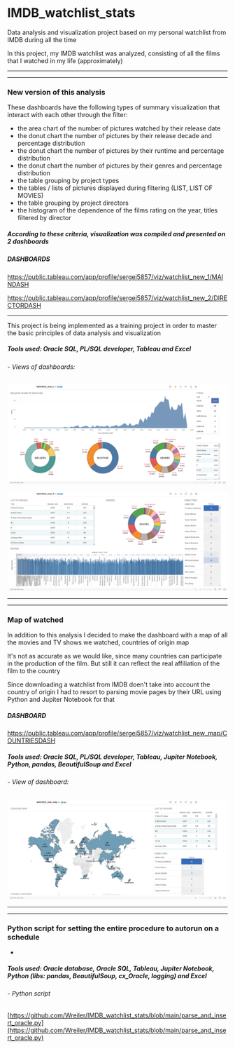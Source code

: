# IMDB_watchlist_stats
Data analysis and visualization project based on my personal watchlist from IMDB during all the time

In this project, my IMDB watchlist was analyzed, consisting of all the films that I watched in my life (approximately)

_____________________________________________________________________________________________________
-----------------------------------------------------------------------------------------------------

### New version of this analysis

These dashboards have the following types of summary visualization that interact with each other through the filter:
- the area chart of the number of pictures watched by their release date
- the donut chart the number of pictures by their release decade and percentage distribution
- the donut chart the number of pictures by their runtime and percentage distribution
- the donut chart the number of pictures by their genres and percentage distribution
- the table grouping by project types
- the tables / lists of pictures displayed during filtering (LIST, LIST OF MOVIES)
- the table grouping by project directors
- the histogram of the dependence of the films rating on the year, titles filtered by director


##### According to these criteria, visualization was compiled and presented on 2 dashboards

##### DASHBOARDS

https://public.tableau.com/app/profile/sergei5857/viz/watchlist_new_1/MAINDASH

https://public.tableau.com/app/profile/sergei5857/viz/watchlist_new_2/DIRECTORDASH
_____________________________________

This project is being implemented as a training project in order to master the basic principles of data analysis and visualization

##### Tools used: Oracle SQL, PL/SQL developer, Tableau and Excel

###### - Views of dashboards:


![image](https://github.com/Wreiler/IMDB_watchlist_stats/blob/main/watchlist_new_work1.png)

![image](https://github.com/Wreiler/IMDB_watchlist_stats/blob/main/watchlist_new_work2.png)

_____________________________________________________________________________________________________
-----------------------------------------------------------------------------------------------------

### Map of watched

In addition to this analysis I decided to make the dashboard with a map of all the movies and TV shows we watched, countries of origin map

It's not as accurate as we would like, since many countries can participate in the production of the film. But still it can reflect the real affiliation of the film to the country

Since downloading a watchlist from IMDB doen't take into account the country of origin I had to resort to parsing movie pages by their URL using Python and Jupiter Notebook for that

##### DASHBOARD

https://public.tableau.com/app/profile/sergei5857/viz/watchlist_new_map/COUNTRIESDASH

##### Tools used: Oracle SQL, PL/SQL developer, Tableau, Jupiter Notebook, Python, pandas, BeautifulSoup and Excel

###### - View of dashboard:

![image](https://github.com/Wreiler/IMDB_watchlist_stats/blob/main/map_of_movies.png)

_____________________________________________________________________________________________________
-----------------------------------------------------------------------------------------------------

### Python script for setting the entire procedure to autorun on a schedule

-

##### Tools used: Oracle database, Oracle SQL, Tableau, Jupiter Notebook, Python (libs: pandas, BeautifulSoup, cx_Oracle, logging) and Excel

###### - Python script

[https://github.com/Wreiler/IMDB_watchlist_stats/blob/main/parse_and_insert_oracle.py](https://github.com/Wreiler/IMDB_watchlist_stats/blob/main/parse_and_insert_oracle.py)
